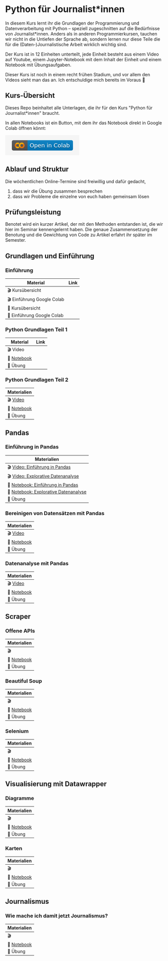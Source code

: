 # Python für Journalist\*innen

In diesem Kurs lernt ihr die Grundlagen der Programmierung und Datenverarbeitung mit Python – speziell zugeschnitten auf die Bedürfnisse von Journalist\*innen. Anders als in anderen Programmierkursen, tauchen wir nicht in die Untiefen der Sprache ab, sondern lernen nur diese Teile die für die (Daten-)Journalistische Arbeit wirklich wichtig sind.

Der Kurs ist in 12 Einheiten unterteilt, jede Einheit besteht aus einem Video auf Youtube, einem Jupyter-Notebook mit dem Inhalt der Einheit und einem Notebook mit Übungsaufgaben.

Dieser Kurs ist noch in einem recht frühen Stadium, und vor allem den Videos sieht man das an. Ich entschuldige mich bereits im Voraus :pray: 

## Kurs-Übersicht

Dieses Repo beinhaltet alle Unterlagen, die ihr für den Kurs "Python für Journalist*innen" braucht.

In allen Notebooks ist ein Button, mit dem ihr das Notebook direkt in Google Colab öffnen könnt:

![Alt text](assets/Screenshot%20from%202023-03-04%2017-15-22.png)

## Ablauf und Struktur

Die wöchentlichen Online-Termine sind freiwillig und dafür gedacht, 

1. dass wir die Übung zusammen besprechen
2. dass wir Probleme die einzelne von euch haben gemeinsam lösen


## Prüfungsleistung

Benotet wird ein kurzer Artikel, der mit den Methoden entstanden ist, die wir hier im Seminar kennengelernt haben. Die genaue Zusammensetzung der Benotung und die Gewichtung von Code zu Artikel erfahrt ihr später im Semester.

## Grundlagen und Einführung

### Einführung

| Material | Link |
|----------|-------------------------------------------------------------|
| :clapper: Kursübersicht    | |
| :clapper: Einführung Google Colab    | |
| :green_book: Kursübersicht    | |
| :green_book: Einführung Google Colab    | |

### Python Grundlagen Teil 1

| Material | Link |
|----------|-------------------------------------------------------------|
| :clapper: Video    
| :green_book: [Notebook](EinführungPython.ipynb) |
| :blue_book: Übung | |

### Python Grundlagen Teil 2

| Materialien | 
|----------|
| :clapper: [Video](https://youtu.be/0PTxLeWTYzE) |
| :green_book: [Notebook](EinführungPython.ipynb) | 
| :blue_book: Übung |

## Pandas

### Einführung in Pandas

| Materialien | 
|----------|
| :clapper: [Video: Einführung in Pandas](https://youtu.be/T0D1jA80qSw) |
| :clapper: [Video: Explorative Datenanalyse](https://youtu.be/dpNbiX4NbcU) |
| :green_book: [Notebook: Einführung in Pandas](Pandas.ipynb) | 
| :green_book: [Notebook: Explorative Datenanalyse](PandasDataExploration.ipynb) | 
| :blue_book: Übung |

### Bereinigen von Datensätzen mit Pandas

| Materialien | 
|----------|
| :clapper: [Video](https://youtu.be/QJ9Gim1yAxU) |
| :green_book: [Notebook](PandasDataCleaning.ipynb) | 
| :blue_book: Übung |

### Datenanalyse mit Pandas

| Materialien | 
|----------|
| :clapper: [Video](https://youtu.be/Cn8XEW_2-aI) |
| :green_book: [Notebook](PandasDataAnalysis.ipynb) | 
| :blue_book: Übung |

## Scraper

### Offene APIs

| Materialien | 
|----------|
| :clapper:  |
| :green_book: [Notebook](Scraper_REST_APIs.ipynb) | 
| :blue_book: Übung |

### Beautiful Soup

| Materialien | 
|----------|
| :clapper:  |
| :green_book: [Notebook](Scraper_Beautiful_Soup.ipynb) | 
| :blue_book: Übung |

### Selenium

| Materialien | 
|----------|
| :clapper:  |
| :green_book: [Notebook](Scraper_Selenium.ipynb) | 
| :blue_book: Übung |

## Visualisierung mit Datawrapper

### Diagramme

| Materialien | 
|----------|
| :clapper:  |
| :green_book: [Notebook]() | 
| :blue_book: Übung |

### Karten

| Materialien | 
|----------|
| :clapper:  |
| :green_book: [Notebook](Mapping.ipynb) | 
| :blue_book: Übung |

## Journalismus

### Wie mache ich damit jetzt Journalismus?

| Materialien | 
|----------|
| :clapper:  |
| :green_book: [Notebook]() | 
| :blue_book: Übung |